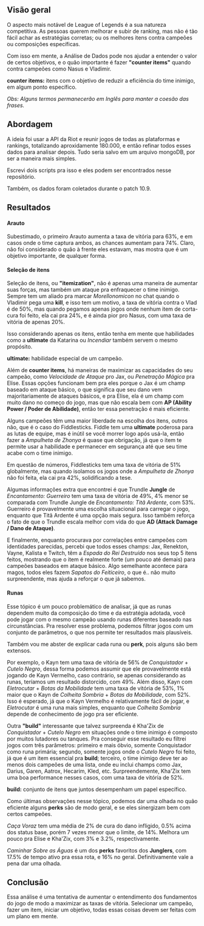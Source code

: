 ## Visão geral

O aspecto mais notável de League of Legends é a sua natureza competitiva. As pessoas querem melhorar e subir de ranking, mas não é tão fácil achar as estratégias corretas; ou os melhores itens contra campeões ou composições específicas.  

Com isso em mente, a Análise de Dados pode nos ajudar a entender o valor de certos objetivos, e o quão importante é fazer **"counter items"** quando contra campeões como Nasus e Vladimir.  

**counter items:** itens com o objetivo de reduzir a eficiência do time inimigo, em algum ponto específico.  

*Obs: Alguns termos permanecerão em Inglês para manter a coesão das frases.*

## Abordagem

A ideia foi usar a API da Riot e reunir jogos de todas as plataformas e rankings, totalizando aproxidamente 180.000, e então refinar todos esses dados para analisar depois. Tudo seria salvo em um arquivo mongoDB, por ser a maneira mais simples.  

Escrevi dois scripts pra isso e eles podem ser encontrados nesse repositório.  

Também, os dados foram coletados durante o patch 10.9.  

## Resultados

#### Arauto
Subestimado, o primeiro Arauto aumenta a taxa de vitória para 63%, e em casos onde o time captura ambos, as chances aumentam para 74%. Claro, não foi considerado o quão à frente eles estavam, mas mostra que é um objetivo importante, de qualquer forma.  

#### Seleção de itens
Seleção de itens, ou **"itemization"**, não é apenas uma maneira de aumentar suas forças, mas também um ataque pra enfraquecer o time inimigo. Sempre tem um aliado pra marcar *Morellonomicon* no chat quando o Vladimir pega uma **kill**, e isso tem um motivo, a taxa de vitória contra o Vlad é de 50%, mas quando pegamos apenas jogos onde nenhum item de corta-cura foi feito, ela cai pra 24%, e é ainda pior pro Nasus, com uma taxa de vitória de apenas 20%.  

Isso considerando apenas os itens, então tenha em mente que habilidades como a **ultimate** da Katarina ou *Incendiar* também servem o mesmo propósito.  

**ultimate:** habilidade especial de um campeão.  

Além de **counter items**, há maneiras de maximizar as capacidades do seu campeão, como *Velocidade de Ataque* pro Jax, ou *Penetração Mágica* pra Elise. Essas opções funcionam bem pra eles porque o Jax é um champ baseado em ataque básico, o que significa que seu dano vem majoritariamente de ataques básicos, e pra Elise, ela é um champ com muito dano no começo do jogo, mas que não escala bem com **AP (Ability Power / Poder de Abilidade)**, então ter essa penetração é mais eficiente.  

Alguns campeões têm uma maior liberdade na escolha dos itens, outros não, que é o caso do Fiddlesticks. Fiddle tem uma **ultimate** poderosa para as lutas de equipe, mas é inútil se você morrer logo após usá-la, então fazer a *Ampulheta de Zhonya* é quase que obrigação, já que o item te permite usar a habilidade e permanecer em segurança até que seu time acabe com o time inimigo.  

Em questão de números, Fiddlesticks tem uma taxa de vitória de 51% globalmente, mas quando isolamos os jogos onde a *Ampulheta de Zhonya* não foi feita, ela cai pra 42%, solidificando a tese.  

Algumas informações extra que encontrei é que Trundle **Jungle** de *Encantamento: Guerreiro* tem uma taxa de vitória de 49%, 4% menor se comparada com Trundle Jungle de *Encantamento: Titã Ardente*, com 53%. Guerreiro é provavelmente uma escolha situacional para carregar o jogo, enquanto que Titã Ardente é uma opção mais segura. Isso também reforça o fato de que o Trundle escala melhor com vida do que **AD (Attack Damage / Dano de Ataque)**.  

E finalmente, enquanto procurava por correlações entre campeões com identidades parecidas, percebi que todos esses champs: Jax, Renekton, Vayne, Kalista e Twitch, têm a *Espada do Rei Destruído* nos seus top 5 itens feitos, mostrando que o item é realmente forte (um pouco até demais) para campeões baseados em ataque básico. Algo semelhante acontece para magos, todos eles fazem *Sapatos do Feiticeiro*, o que é.. não muito surpreendente, mas ajuda a reforçar o que já sabemos.  

#### Runas
Esse tópico é um pouco problemático de analisar, já que as runas dependem muito da composição do time e da estratégia adotada, você pode jogar com o mesmo campeão usando runas diferentes baseado nas circunstâncias. Pra resolver esse problema, podemos filtrar jogos com um conjunto de parâmetros, o que nos permite ter resultados mais plausíveis.  

Também vou me abster de explicar cada runa ou **perk**, pois alguns são bem extensos.  

Por exemplo, o Kayn tem uma taxa de vitória de 56% de *Conquistador* + *Cutelo Negro*, dessa forma podemos assumir que ele provavelmente está jogando de Kayn Vermelho, caso contrário, se apenas considerando as runas, teríamos um resultado distorcido, com 49%. Além disso, Kayn com *Eletrocutar* + *Botas da Mobilidade* tem uma taxa de vitória de 53%, 1% maior que o Kayn de *Colheita Sombria* + *Botas da Mobilidade*, com 52%. Isso é esperado, já que o Kayn Vermelho é relativamente fácil de jogar, e *Eletrocutar* é uma runa mais simples, enquanto que *Colheita Sombria* depende de conhecimento de jogo pra ser eficiente.  

Outra **"build"** interessante que talvez surpreenda é Kha'Zix de *Conquistador* + *Cutelo Negro* em situações onde o time inimigo é composto por muitos lutadores ou tanques. Pra conseguir esse resultado eu filtrei jogos com três parâmetros: primeiro e mais óbvio, somente Conquistador como runa primária; segundo, somente jogos onde o *Cutelo Negro* foi feito, já que é um item essencial pra **build**; terceiro, o time inimigo deve ter ao menos dois campeões de uma lista, onde eu inclui champs como Jax, Darius, Garen, Aatrox, Hecarim, Kled, etc. Surpreendemente, Kha'Zix tem uma boa performance nesses casos, com uma taxa de vitória de 52%.  

**build:** conjunto de itens que juntos desempenham um papel específico.  

Como últimas observações nesse tópico, podemos dar uma olhada no quão eficiente alguns **perks** são de modo geral, e se eles sinergizam bem com certos campeões.  

*Caça Voraz* tem uma média de 2% de cura do dano infligido, 0.5% acima dos status base, porém 7 vezes menor que o limite, de 14%. Melhora um pouco pra Elise e Kha'Zix, com 3% e 3.2%, respectivamente.  

*Caminhar Sobre as Águas* é um dos **perks** favoritos dos **Junglers**, com 17.5% de tempo ativo pra essa rota, e 16% no geral. Definitivamente vale a pena dar uma olhada.  

## Conclusão

Essa análise é uma tentativa de aumentar o entendimento dos fundamentos do jogo de modo a maximizar as taxas de vitória. Selecionar um campeão, fazer um item, iniciar um objetivo, todas essas coisas devem ser feitas com um plano em mente.  
